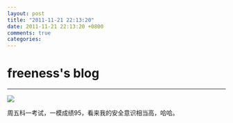 ```yaml
---
layout: post
title: "2011-11-21 22:13:20"
date: 2011-11-21 22:13:20 +0800
comments: true
categories: 
---
```


# freeness's blog

----------

![](http://okqmqrbgo.bkt.clouddn.com/201111212213201.jpg)

>
周五科一考试，一模成绩95，看来我的安全意识相当高，哈哈。